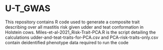 # U-T_GWAS

This repository contains R code used to generate a composite trait describing over all mastitis risk given udder and teat conformation in Holstein cows.
Miles-et-al-2021_Risk-Trait-PCA.R is the script detailing the calculations
udder-and-teat-traits-for-PCA.csv and PCA-risk-traits-only.csv contain deidentified phenotype data required to run the code
